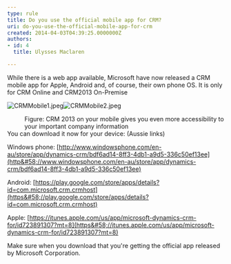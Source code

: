 ```yaml
---
type: rule
title: Do you use the official mobile app for CRM?
uri: do-you-use-the-official-mobile-app-for-crm
created: 2014-04-03T04:39:25.0000000Z
authors:
- id: 4
  title: Ulysses Maclaren

---
```


 
​While there is a web app available, Microsoft have now released a CRM mobile app for Apple, Android and, of course, their own phone OS.​ ​It is only for CRM Online and CRM2013 On-Premise
 
​![CRMMobile1.jpeg](/Communication/RulesToBetterCRMForUsers/SiteAssets/Pages/use-the-official-mobile-app-for-CRM/CRMMobile1.jpeg)![CRMMobile2.jpeg](/Communication/RulesToBetterCRMForUsers/SiteAssets/Pages/use-the-official-mobile-app-for-CRM/CRMMobile2.jpeg)
<dd class="ssw15-rteElement-FigureGood">Figure&#58; CRM 2013 on your mobile​ gives you even more accessibility to your important company information</dd>
You can download it now for your device: (Aussie links)

Windows phone: [http://www.windowsphone.com/en-au/store/app/dynamics-crm/bdf6ad14-8ff3-4db1-a9d5-336c50ef13ee](http&#58;//www.windowsphone.com/en-au/store/app/dynamics-crm/bdf6ad14-8ff3-4db1-a9d5-336c50ef13ee)

Android: [https://play.google.com/store/apps/details?id=com.microsoft.crm.crmhost](https&#58;//play.google.com/store/apps/details?id=com.microsoft.crm.crmhost)

Apple: [https://itunes.apple.com/us/app/microsoft-dynamics-crm-for/id723891307?mt=8](https&#58;//itunes.apple.com/us/app/microsoft-dynamics-crm-for/id723891307?mt=8)



Make sure when you download that you're getting the official app released by Microsoft Corporation.


